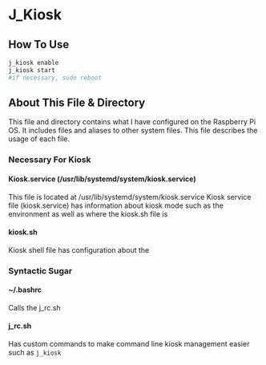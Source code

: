 # J_Kiosk
## How To Use
```bash
j_kiosk enable
j_kiosk start
#if necessary, sudo reboot
```


## About This File & Directory
This file and directory contains what I have configured on the Raspberry Pi OS. It includes files and aliases to other system files. This file describes the usage of each file.

### Necessary For Kiosk
#### Kiosk.service (/usr/lib/systemd/system/kiosk.service)
This file is located at /usr/lib/systemd/system/kiosk.service
Kiosk service file (kiosk.service) has information about kiosk mode such as the environment as well as where the kiosk.sh file is

#### kiosk.sh
Kiosk shell file has configuration about the 

### Syntactic Sugar
#### ~/.bashrc
Calls the j_rc.sh

#### j_rc.sh
Has custom commands to make command line kiosk management easier such as `j_kiosk`
